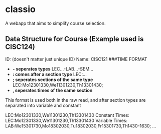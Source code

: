 # classio
A webapp that aims to simplify course selection.

## Data Structure for Course (Example used is CISC124)
  ID: (doesn't matter just unique ID)
  Name: CISC121
  ###TIME FORMAT
  * **- seperates types** LEC...-LAB...-SEM...
  * **: comes after a section type** LEC:...
  * **; seperates sections of the same type** LEC:Mo12301330,We11301230,Th13301430;
  * **, seperates times of the same section**

  This format is used both in the raw read, and after section types are separated into variable and constant 


  LEC:Mo12301330,We11301230,Th13301430
  Constant Times: LEC:Mo12301330,We11301230,Th13301430
  Variable Times: LAB:We15301730,Mo18302030,Tu18302030,Fr15301730,Th1430-1630; ...
